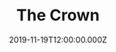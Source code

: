 ---
title: "The Crown"
year: 2016
date: 2019-11-19T12:00:00.000Z
permalink: /almanac/tv/2019-11-19-the-crown/index.html
season: 3
rating: 3
tmdbid: 65494
---